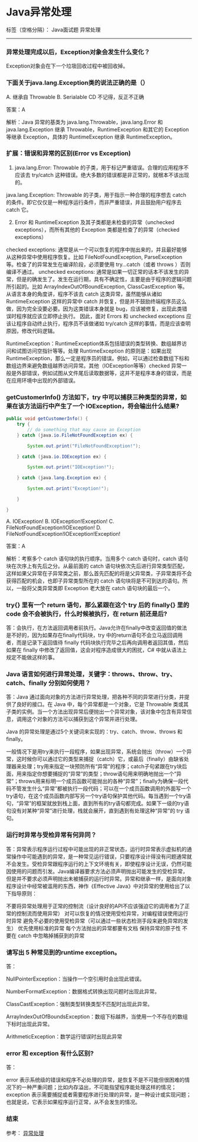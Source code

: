 ﻿# Java异常处理

标签（空格分隔）： Java面试题 异常处理

---

### 异常处理完成以后，Exception对象会发生什么变化？
Exception对象会在下一个垃圾回收过程中被回收掉。

### 下面关于java.lang.Exception类的说法正确的是（）
A. 继承自 Throwable
B. Serialable
CD 不记得，反正不正确

答案：A

解析：Java 异常的基类为 java.lang.Throwable，java.lang.Error 和 java.lang.Exception 继承 Throwable，RuntimeException 和其它的 Exception 等继承 Exception，具体的 RuntimeException 继承 RuntimeException。

### 扩展：错误和异常的区别(Error vs Exception)
1) java.lang.Error: Throwable 的子类，用于标记严重错误。合理的应用程序不应该去 try/catch 这种错误。绝大多数的错误都是非正常的，就根本不该出现的。

java.lang.Exception: Throwable 的子类，用于指示一种合理的程序想去 catch 的条件。即它仅仅是一种程序运行条件，而非严重错误，并且鼓励用户程序去 catch 它。

2) Error 和 RuntimeException 及其子类都是未检查的异常（unchecked exceptions），而所有其他的 Exception 类都是检查了的异常（checked exceptions）

checked exceptions: 通常是从一个可以恢复的程序中抛出来的，并且最好能够从这种异常中使用程序恢复。比如 FileNotFoundException, ParseException 等。检查了的异常发生在编译阶段，必须要使用 try…catch（或者 throws ）否则编译不通过。
unchecked exceptions: 通常是如果一切正常的话本不该发生的异常，但是的确发生了。发生在运行期，具有不确定性，主要是由于程序的逻辑问题所引起的。比如 ArrayIndexOutOfBoundException, ClassCastException 等。从语言本身的角度讲，程序不该去 catch 这类异常，虽然能够从诸如 RuntimeException 这样的异常中 catch 并恢复，但是并不鼓励终端程序员这么做，因为完全没要必要。因为这类错误本身就是 bug，应该被修复，出现此类错误时程序就应该立即停止执行。 因此，面对 Errors 和 unchecked exceptions 应该让程序自动终止执行，程序员不该做诸如 try/catch 这样的事情，而是应该查明原因，修改代码逻辑。

RuntimeException：RuntimeException体系包括错误的类型转换、数组越界访问和试图访问空指针等等。处理 RuntimeException 的原则是：如果出现 RuntimeException，那么一定是程序员的错误。例如，可以通过检查数组下标和数组边界来避免数组越界访问异常。其他（IOException等等）checked 异常一般是外部错误，例如试图从文件尾后读取数据等，这并不是程序本身的错误，而是在应用环境中出现的外部错误。

### getCustomerInfo() 方法如下，try 中可以捕获三种类型的异常，如果在该方法运行中产生了一个 IOException，将会输出什么结果?
```java
public void getCustomerInfo() {
    try {
        // do something that may cause an Exception
    } catch (java.io.FileNotFoundException ex) {

        System.out.print("FileNotFoundException!");

    } catch (java.io.IOException ex) {

        System.out.print("IOException!");

    } catch (java.lang.Exception ex) {

        System.out.print("Exception!");

    }

}
```
A. IOException!
B. IOException!Exception!
C. FileNotFoundException!IOException!
D. FileNotFoundException!IOException!Exception!

答案：A

解析：考察多个 catch 语句块的执行顺序。当用多个 catch 语句时，catch 语句块在次序上有先后之分。从最前面的 catch 语句块依次先后进行异常类型匹配，这样如果父异常在子异常类之前，那么首先匹配的将是父异常类，子异常类将不会获得匹配的机会，也即子异常类型所在的 catch 语句块将是不可到达的语句。所以，一般将父类异常类即 Exception 老大放在 catch 语句块的最后一个。

### try{} 里有一个 return 语句，那么紧跟在这个 try 后的 finally{} 里的 code 会不会被执行，什么时候被执行，在 return 前还是后?
答：会执行，在方法返回调用者前执行。Java允许在finally中改变返回值的做法是不好的，因为如果存在finally代码块，try 中的return语句不会立马返回调用者，而是记录下返回值待 finally 代码块执行完毕之后再向调用者返回其值，然后如果在 finally 中修改了返回值，这会对程序造成很大的困扰，C# 中就从语法上规定不能做这样的事。

### Java 语言如何进行异常处理，关键字：throws、throw、try、catch、finally 分别如何使用？
答：Java 通过面向对象的方法进行异常处理，把各种不同的异常进行分类，并提供了良好的接口。在 Java 中，每个异常都是一个对象，它是 Throwable 类或其子类的实例。当一个方法出现异常后便抛出一个异常对象，该对象中包含有异常信息，调用这个对象的方法可以捕获到这个异常并进行处理。

Java 的异常处理是通过5个关键词来实现的：try、catch、throw、throws 和 finally。

一般情况下是用try来执行一段程序，如果出现异常，系统会抛出（throw）一个异常，这时候你可以通过它的类型来捕捉（catch）它，或最后（finally）由缺省处理器来处理；try用来指定一块预防所有“异常”的程序；catch子句紧跟在try块后面，用来指定你想要捕捉的“异常”的类型；throw语句用来明确地抛出一个“异常”；throws用来标明一个成员函数可能抛出的各种“异常”；finally为确保一段代码不管发生什么“异常”都被执行一段代码；可以在一个成员函数调用的外面写一个try语句，在这个成员函数内部写另一个try语句保护其他代码。每当遇到一个try语句，“异常”的框架就放到栈上面，直到所有的try语句都完成。如果下一级的try语句没有对某种“异常”进行处理，栈就会展开，直到遇到有处理这种“异常”的 try 语句。

### 运行时异常与受检异常有何异同？
答：异常表示程序运行过程中可能出现的非正常状态，运行时异常表示虚拟机的通常操作中可能遇到的异常，是一种常见运行错误，只要程序设计得没有问题通常就不会发生。受检异常跟程序运行的上下文环境有关，即使程序设计无误，仍然可能因使用的问题而引发。Java编译器要求方法必须声明抛出可能发生的受检异常，但是并不要求必须声明抛出未被捕获的运行时异常。异常和继承一样，是面向对象程序设计中经常被滥用的东西，神作《Effective Java》中对异常的使用给出了以下指导原则：

不要将异常处理用于正常的控制流（设计良好的API不应该强迫它的调用者为了正常的控制流而使用异常）
对可以恢复的情况使用受检异常，对编程错误使用运行时异常
避免不必要的使用受检异常（可以通过一些状态检测手段来避免异常的发生）
优先使用标准的异常
每个方法抛出的异常都要有文档
保持异常的原子性
不要在 catch 中忽略掉捕获到的异常
### 请写出 5 种常见到的runtime exception。
答：

NullPointerException：当操作一个空引用时会出现此错误。

NumberFormatException：数据格式转换出现问题时出现此异常。

ClassCastException：强制类型转换类型不匹配时出现此异常。

ArrayIndexOutOfBoundsException：数组下标越界，当使用一个不存在的数组下标时出现此异常。

ArithmeticException：数学运行错误时出现此异常

### error 和 exception 有什么区别?
答：

error 表示系统级的错误和程序不必处理的异常，是恢复不是不可能但很困难的情况下的一种严重问题；比如内存溢出，不可能指望程序能处理这样的情况； exception 表示需要捕捉或者需要程序进行处理的异常，是一种设计或实现问题；也就是说，它表示如果程序运行正常，从不会发生的情况。

### 结束


参考：
[异常处理][1]


[1]: http://wiki.jikexueyuan.com/project/java-interview-bible/exception.html